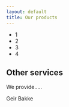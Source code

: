 ```yaml
---
layout: default
title: Our products
---
```


* 1
* 2
* 3
* 4

## Other services

We provide..... 

Geir Bakke  

